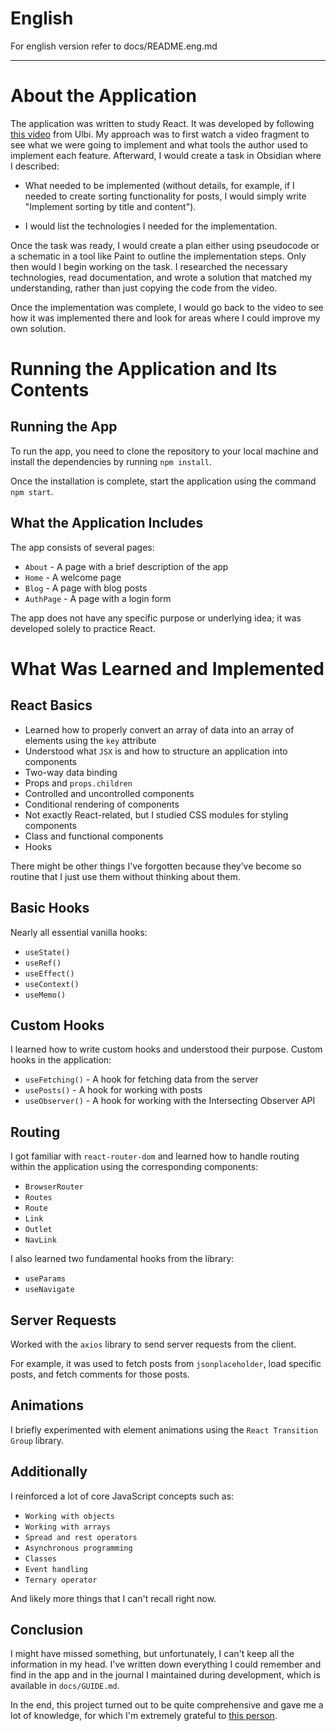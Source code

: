 # English

For english version refer to docs/README.eng.md

-------

# About the Application

The application was written to study React. It was developed by following [this video](https://youtu.be/GNrdg3PzpJQ) from Ulbi. My approach was to first watch a video fragment to see what we were going to implement and what tools the author used to implement each feature. Afterward, I would create a task in Obsidian where I described:

* What needed to be implemented (without details, for example, if I needed to create sorting functionality for posts, I would simply write "Implement sorting by title and content").

* I would list the technologies I needed for the implementation.

Once the task was ready, I would create a plan either using pseudocode or a schematic in a tool like Paint to outline the implementation steps. Only then would I begin working on the task. I researched the necessary technologies, read documentation, and wrote a solution that matched my understanding, rather than just copying the code from the video.

Once the implementation was complete, I would go back to the video to see how it was implemented there and look for areas where I could improve my own solution.

# Running the Application and Its Contents

## Running the App
To run the app, you need to clone the repository to your local machine and install the dependencies by running `npm install`.

Once the installation is complete, start the application using the command `npm start`.

## What the Application Includes

The app consists of several pages:
* `About` - A page with a brief description of the app
* `Home` - A welcome page
* `Blog` - A page with blog posts
* `AuthPage` - A page with a login form

The app does not have any specific purpose or underlying idea; it was developed solely to practice React.

# What Was Learned and Implemented

## React Basics
* Learned how to properly convert an array of data into an array of elements using the `key` attribute
* Understood what `JSX` is and how to structure an application into components
* Two-way data binding
* Props and `props.children`
* Controlled and uncontrolled components
* Conditional rendering of components
* Not exactly React-related, but I studied CSS modules for styling components
* Class and functional components
* Hooks

There might be other things I've forgotten because they’ve become so routine that I just use them without thinking about them.

## Basic Hooks
Nearly all essential vanilla hooks:
* `useState()`
* `useRef()`
* `useEffect()`
* `useContext()`
* `useMemo()`

## Custom Hooks
I learned how to write custom hooks and understood their purpose. Custom hooks in the application:
* `useFetching()` - A hook for fetching data from the server
* `usePosts()` - A hook for working with posts
* `useObserver()` - A hook for working with the Intersecting Observer API

## Routing
I got familiar with `react-router-dom` and learned how to handle routing within the application using the corresponding components:
* `BrowserRouter`
* `Routes`
* `Route`
* `Link`
* `Outlet`
* `NavLink`

I also learned two fundamental hooks from the library:

* `useParams`
* `useNavigate`

## Server Requests
Worked with the `axios` library to send server requests from the client.

For example, it was used to fetch posts from `jsonplaceholder`, load specific posts, and fetch comments for those posts.

## Animations
I briefly experimented with element animations using the `React Transition Group` library.

## Additionally

I reinforced a lot of core JavaScript concepts such as:

* `Working with objects`
* `Working with arrays`
* `Spread and rest operators`
* `Asynchronous programming`
* `Classes`
* `Event handling`
* `Ternary operator`

And likely more things that I can't recall right now.

## Conclusion
I might have missed something, but unfortunately, I can't keep all the information in my head. I've written down everything I could remember and find in the app and in the journal I maintained during development, which is available in `docs/GUIDE.md`.

In the end, this project turned out to be quite comprehensive and gave me a lot of knowledge, for which I'm extremely grateful to [this person](https://www.youtube.com/@UlbiTV).